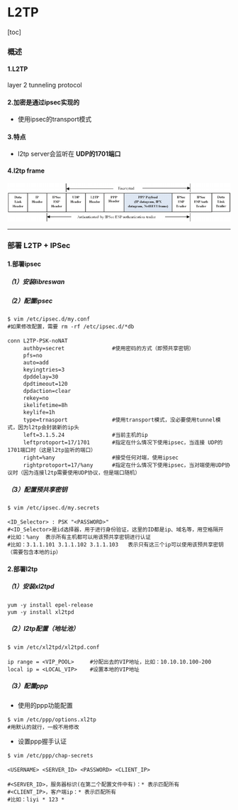 # L2TP
[toc]

### 概述

#### 1.L2TP
layer 2 tunneling protocol

#### 2.加密是通过ipsec实现的
* 使用ipsec的transport模式

#### 3.特点
* l2tp server会监听在 **UDP的1701端口**

#### 4.l2tp frame
![](./imgs/l2tp_01.png)

***

### 部署 L2TP + IPSec

#### 1.部署ipsec

##### （1）安装libreswan

##### （2）配置ipsec

```shell
$ vim /etc/ipsec.d/my.conf
#如果修改配置，需要 rm -rf /etc/ipsec.d/*db

conn L2TP-PSK-noNAT
     authby=secret               #使用密码的方式（即预共享密钥）
     pfs=no
     auto=add
     keyingtries=3
     dpddelay=30
     dpdtimeout=120
     dpdaction=clear
     rekey=no
     ikelifetime=8h
     keylife=1h
     type=trnasport              #使用transport模式，没必要使用tunnel模式，因为l2tp会封装新的ip头
     left=3.1.5.24               #当前主机的ip
     leftprotoport=17/1701       #指定在什么情况下使用ipsec，当连接 UDP的1701端口时（这是l2tp监听的端口）
     right=%any                  #接受任何对端，使用ipsec
     rightprotoport=17/%any      #指定在什么情况下使用ipsec，当对端使用UDP协议时（因为连接l2tp需要使用UDP协议，但是端口随机）
```

##### （3）配置预共享密钥
```shell
$ vim /etc/ipsec.d/my.secrets

<ID_Selector> : PSK "<PASSWORD>"
#<ID_Selector>是id选择器，用于进行身份验证，这里的ID都是ip、域名等，用空格隔开
#比如：%any  表示所有主机都可以用该预共享密钥进行认证
#比如：3.1.1.101 3.1.1.102 3.1.1.103   表示只有这三个ip可以使用该预共享密钥（需要包含本地的ip）
```

#### 2.部署l2tp

##### （1）安装xl2tpd
```shell
yum -y install epel-release
yum -y install xl2tpd
```

##### （2）l2tp配置（地址池）
```shell
$ vim /etc/xl2tpd/xl2tpd.conf

ip range = <VIP_POOL>     #分配出去的VIP地址，比如：10.10.10.100-200
local ip = <LOCAL_VIP>    #设置本地的VIP地址
```

##### （3）配置ppp
* 使用的ppp功能配置
```shell
$ vim /etc/ppp/options.xl2tp
#用默认的就行，一般不用修改
```

* 设置ppp握手认证
```shell
$ vim /etc/ppp/chap-secrets

<USERNAME> <SERVER_ID> <PASSWORD> <CLIENT_IP>

#<SERVER_ID>，服务器标识(在第二个配置文件中有)：* 表示匹配所有
#<CLIENT_IP>，客户端ip：* 表示匹配所有
#比如：liyi * 123 *
```
